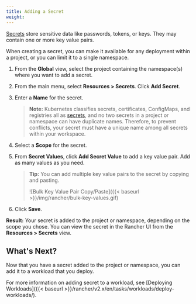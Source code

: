 ```yaml
---
title: Adding a Secret
weight: 
---
```


[Secrets](https://kubernetes.io/docs/concepts/configuration/secret/#overview-of-secrets) store sensitive data like passwords, tokens, or keys. They may contain one or more key value pairs.

When creating a secret, you can make it available for any deployment within a project, or you can limit it to a single namespace.

1. From the **Global** view, select the project containing the namespace(s) where you want to add a secret.

1. From the main menu, select **Resources > Secrets**. Click **Add Secret**.

1. Enter a **Name** for the secret.

    >**Note:** Kubernetes classifies secrets, certificates, ConfigMaps, and registries all as [secrets](https://kubernetes.io/docs/concepts/configuration/secret/), and no two secrets in a project or namespace can have duplicate names. Therefore, to prevent conflicts, your secret must have a unique name among all secrets within your workspace.

1. Select a **Scope** for the secret.

1. From **Secret Values**, click **Add Secret Value** to add a key value pair. Add as many values as you need.

	>**Tip:** You can add multiple key value pairs to the secret by copying and pasting.
	>
	> ![Bulk Key Value Pair Copy/Paste]({{< baseurl >}}/img/rancher/bulk-key-values.gif)

1. Click **Save**.
	
**Result:** Your secret is added to the project or namespace, depending on the scope you chose. You can view the secret in the Rancher UI from the **Resources > Secrets** view.

## What's Next?

Now that you have a secret added to the project or namespace, you can add it to a workload that you deploy.

For more information on adding secret to a workload, see [Deploying Workloads]({{< baseurl >}}/rancher/v2.x/en/tasks/workloads/deploy-workloads/).

